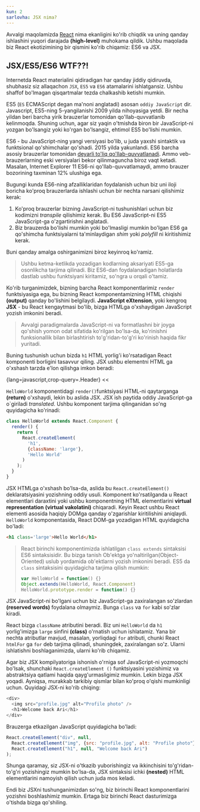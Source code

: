 ```yaml
---
kun: 2
sarlovha: JSX nima?
---
```


Avvalgi maqolamizda [React](https://facebook.github.io/react/) nima ekanligini ko'rib chiqdik va uning qanday ishlashini yuqori darajada **(high-level)** muhokama qildik. Ushbu maqolada biz React ekotizimining bir qismini ko'rib chiqamiz: ES6 va JSX.

## JSX/ES5/ES6 WTF??!

Internetda React materialini qidiradigan har qanday jiddiy qidiruvda, shubhasiz siz allaqachon `JSX`, `ES5` va `ES6` atamalarini ishlatgansiz. Ushbu shaffof bo'lmagan qisqartmalar tezda chalkashib ketishi mumkin.

ES5 (`ES` ECMAScript degan ma'noni anglatadi) asosan `oddiy JavaScript` dir. Javascript, ES5-ning 5-yangilanishi 2009 yilda nihoyasiga yetdi. Bir necha yildan beri barcha yirik brauzerlar tomonidan qo'llab-quvvatlanib kelinmoqda. Shuning uchun, agar siz yaqin o'tmishda biron bir JavaScript-ni yozgan bo'lsangiz yoki ko'rgan bo'lsangiz, ehtimol ES5 bo'lishi mumkin.

ES6 - bu JavaScript-ning yangi versiyasi bo'lib, u juda yaxshi sintaktik va funktsional qo'shimchalar qo'shadi. 2015 yilda yakunlandi. ES6 barcha asosiy brauzerlar tomonidan [deyarli to'liq qo'llab-quvvatlanadi](http://kangax.github.io/compat-table/es6/). Ammo veb-brauzerlarning eski versiyalari bekor qilinmaguncha biroz vaqt ketadi. Masalan, Internet Explorer 11 ES6-ni qo'llab-quvvatlamaydi, ammo brauzer bozorining taxminan 12% ulushiga ega.

Bugungi kunda ES6-ning afzalliklaridan foydalanish uchun biz uni iloji boricha ko'proq brauzerlarda ishlashi uchun bir nechta narsani qilishimiz kerak:

1. Ko'proq brauzerlar bizning JavaScript-ni tushunishlari uchun biz kodimizni _transpile_ qilishimiz kerak. Bu ES6 JavaScript-ni ES5 JavaScript-ga o'zgartirishni anglatadi.
2. Biz brauzerda bo'lishi mumkin yoki bo'lmasligi mumkin bo'lgan ES6 ga qo'shimcha funktsiyalarni ta'minlaydigan _shim_ yoki _polyfill_ ni kiritishimiz kerak.

Buni qanday amalga oshirganimizni biroz keyinroq ko'ramiz.

> Ushbu ketma-ketlikda yozadigan kodlarning aksariyati ES5-ga osonlikcha tarjima qilinadi. Biz ES6-dan foydalanadigan holatlarda dastlab ushbu funktsiyani kiritamiz, so'ngra u orqali o'tamiz.

Ko'rib turganimizdek, bizning barcha React komponentlarimiz `render` funktsiyasiga ega, bu bizning React komponentamizning HTML chiqishi **(output)** qanday bo'lishini belgilaydi. **JavaScript eXtension**, yoki kengroq **JSX** - bu React kengaytmasi bo'lib, bizga HTMLga o'xshaydigan JavaScript yozish imkonini beradi.

> Avvalgi paradigmalarda JavaScript-ni va formatlashni bir joyga qo'shish yomon odat sifatida ko'rilgan bo'lsa-da, ko'rinishni funksionallik bilan birlashtirish to'g'ridan-to'g'ri ko'rinish haqida fikr yuritadi.

Buning tushunish uchun bizda `h1` HTML yorlig'i ko'rsatadigan React komponenti borligini tasavvur qiling. JSX ushbu elementni HTML ga o'xshash tarzda e'lon qilishga imkon beradi:

{lang=javascript,crop-query=.Header}
<<[](HelloWorldJSX.js)

<div id="demo1"></div>

`HelloWorld` komponentidagi `render()`funktsiyasi HTML-ni qaytarganga **(return)** o'xshaydi, lekin bu aslida JSX. JSX ish paytida oddiy JavaScript-ga o`giriladi _translated_. Ushbu komponent tarjima qilinganidan so'ng quyidagicha ko'rinadi:

```javascript
class HelloWorld extends React.Component {
  render() {
    return (
      React.createElement(
        'h1',
        {className: 'large'},
        'Hello World'
      )
    );
  }
}
```
JSX HTMLga o'xshash bo'lsa-da, aslida bu `React.createElement()` deklaratsiyasini yozishning oddiy usuli. Komponent ko'rsatilganda u React elementlari daraxtini yoki ushbu komponentning HTML elementlarini **virtual representation** **(virtual vakolatini)** chiqaradi. Keyin React ushbu React elementi asosida haqiqiy DOMga qanday o'zgarishlar kiritilishini aniqlaydi. `HelloWorld` komponentasida, React DOM-ga yozadigan HTML quyidagicha bo'ladi:

```html
<h1 class='large'>Hello World</h1>
```

> React birinchi komponentimizda ishlatilgan `class extends` sintaksisi ES6 sintaksisidir. Bu bizga tanish Ob'ektga yo'naltirilgan(Object-Oriented) uslub yordamida ob'ektlarni yozish imkonini beradi.
> ES5 da `class` sintaksisini quyidagicha tarjima qilish mumkin:
>
> ```javascript
> var HelloWorld = function() {}
> Object.extends(HelloWorld, React.Component)
> HelloWorld.prototype.render = function() {}
> ```

JSX JavaScript-ni bo'lgani uchun biz JavaScript-ga zaxiralangan so'zlardan **(reserved words)** foydalana olmaymiz. Bunga `class` va `for` kabi so'zlar kiradi.

React bizga `className` atributini beradi. Biz uni `HelloWorld` da `h1` yorlig'imizga `large` sinfini **(class)** o'rnatish uchun ishlatamiz. Yana bir nechta atributlar mavjud, masalan, yorliqdagi `for` atributi, chunki React `htmlFor` ga `for` deb tarjima qilinadi, shuningdek, zaxiralangan so'z. Ularni ishlatishni boshlaganimizda, ularni ko'rib chiqamiz.

Agar biz JSX kompilyatoriga ishonish o'rniga sof JavaScript-ni yozmoqchi bo'lsak, shunchaki `React.createElement ()` funktsiyasini yozishimiz va abstraktsiya qatlami haqida qayg'urmasligimiz mumkin. Lekin bizga JSX yoqadi. Ayniqsa, murakkab tarkibiy qismlar bilan ko'proq o'qishi mumkinligi uchun. Quyidagi JSX-ni ko'rib chiqing:

```javascript
<div>
  <img src="profile.jpg" alt="Profile photo" />
  <h1>Welcome back Ari</h1>
</div>
```

Brauzerga etkazilgan JavaScript quyidagicha bo'ladi:

```javascript
React.createElement("div", null, 
  React.createElement("img", {src: "profile.jpg", alt: "Profile photo"}),
  React.createElement("h1", null, "Welcome back Ari")
);
```

Shunga qaramay, siz JSX-ni o'tkazib yuborishingiz va ikkinchisini to'g'ridan-to'g'ri yozishingiz mumkin bo'lsa-da, JSX sintaksisi ichki **(nested)** HTML elementlarini namoyish qilish uchun juda mos keladi.

Endi biz JSXni tushunganimizdan so'ng, biz birinchi React komponentlarini yozishni boshlashimiz mumkin. Ertaga biz birinchi React dasturimizga o'tishda bizga qo'shiling.
